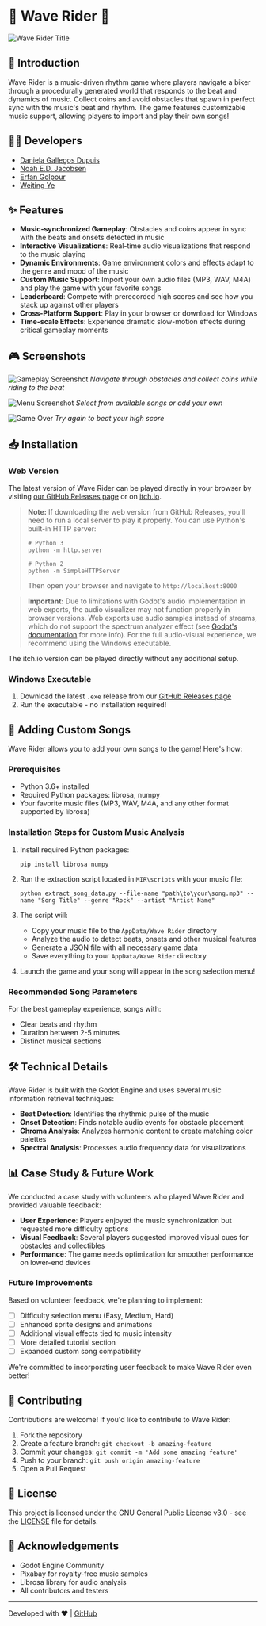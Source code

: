 # 🎵 Wave Rider 🎵

![Wave Rider Title](sprites/menu_assets/title_transparent_bg_big.png)

## 🚀 Introduction

Wave Rider is a music-driven rhythm game where players navigate a biker through a procedurally generated world that responds to the beat and dynamics of music. Collect coins and avoid obstacles that spawn in perfect sync with the music's beat and rhythm. The game features customizable music support, allowing players to import and play their own songs!

## 👨‍💻 Developers

- [Daniela Gallegos Dupuis](https://github.com/danigallegdup)
- [Noah E.D. Jacobsen](https://github.com/NoahJacobsen)
- [Erfan Golpour](https://github.com/erfangolpour)
- [Weiting Ye](https://github.com/Tony031201)

## ✨ Features

- **Music-synchronized Gameplay**: Obstacles and coins appear in sync with the beats and onsets detected in music
- **Interactive Visualizations**: Real-time audio visualizations that respond to the music playing
- **Dynamic Environments**: Game environment colors and effects adapt to the genre and mood of the music
- **Custom Music Support**: Import your own audio files (MP3, WAV, M4A) and play the game with your favorite songs
- **Leaderboard**: Compete with prerecorded high scores and see how you stack up against other players
- **Cross-Platform Support**: Play in your browser or download for Windows
- **Time-scale Effects**: Experience dramatic slow-motion effects during critical gameplay moments

## 🎮 Screenshots

![Gameplay Screenshot](Docs/collision.png)
_Navigate through obstacles and collect coins while riding to the beat_

![Menu Screenshot](Docs/menu.png)
_Select from available songs or add your own_

![Game Over](Docs/leaderboard.png)
_Try again to beat your high score_

## 📥 Installation

### Web Version

The latest version of Wave Rider can be played directly in your browser by visiting [our GitHub Releases page](https://github.com/danigallegdup/WaveRider/releases) or on [itch.io](https://danigallegdup.itch.io/waverider).

> **Note:** If downloading the web version from GitHub Releases, you'll need to run a local server to play it properly. You can use Python's built-in HTTP server:
>
> ```
> # Python 3
> python -m http.server
>
> # Python 2
> python -m SimpleHTTPServer
> ```
>
> Then open your browser and navigate to `http://localhost:8000`

> **Important:** Due to limitations with Godot's audio implementation in web exports, the audio visualizer may not function properly in browser versions. Web exports use audio samples instead of streams, which do not support the spectrum analyzer effect (see [Godot's documentation](https://docs.godotengine.org/en/latest/tutorials/export/exporting_for_web.html#audio) for more info). For the full audio-visual experience, we recommend using the Windows executable.

The itch.io version can be played directly without any additional setup.

### Windows Executable

1. Download the latest `.exe` release from our [GitHub Releases page](https://github.com/danigallegdup/WaveRider/releases)
2. Run the executable - no installation required!

## 🎵 Adding Custom Songs

Wave Rider allows you to add your own songs to the game! Here's how:

### Prerequisites

- Python 3.6+ installed
- Required Python packages: librosa, numpy
- Your favorite music files (MP3, WAV, M4A, and any other format supported by librosa)

### Installation Steps for Custom Music Analysis

1. Install required Python packages:

   ```
   pip install librosa numpy
   ```

2. Run the extraction script located in `MIR\scripts` with your music file:

   ```
   python extract_song_data.py --file-name "path\to\your\song.mp3" --name "Song Title" --genre "Rock" --artist "Artist Name"
   ```

3. The script will:

   - Copy your music file to the `AppData/Wave Rider` directory
   - Analyze the audio to detect beats, onsets and other musical features
   - Generate a JSON file with all necessary game data
   - Save everything to your `AppData/Wave Rider` directory

4. Launch the game and your song will appear in the song selection menu!

### Recommended Song Parameters

For the best gameplay experience, songs with:

- Clear beats and rhythm
- Duration between 2-5 minutes
- Distinct musical sections

## 🛠️ Technical Details

Wave Rider is built with the Godot Engine and uses several music information retrieval techniques:

- **Beat Detection**: Identifies the rhythmic pulse of the music
- **Onset Detection**: Finds notable audio events for obstacle placement
- **Chroma Analysis**: Analyzes harmonic content to create matching color palettes
- **Spectral Analysis**: Processes audio frequency data for visualizations

## 📊 Case Study & Future Work

We conducted a case study with volunteers who played Wave Rider and provided valuable feedback:

- **User Experience**: Players enjoyed the music synchronization but requested more difficulty options
- **Visual Feedback**: Several players suggested improved visual cues for obstacles and collectibles
- **Performance**: The game needs optimization for smoother performance on lower-end devices

### Future Improvements

Based on volunteer feedback, we're planning to implement:

- [ ] Difficulty selection menu (Easy, Medium, Hard)
- [ ] Enhanced sprite designs and animations
- [ ] Additional visual effects tied to music intensity
- [ ] More detailed tutorial section
- [ ] Expanded custom song compatibility

We're committed to incorporating user feedback to make Wave Rider even better!

## 👥 Contributing

Contributions are welcome! If you'd like to contribute to Wave Rider:

1. Fork the repository
2. Create a feature branch: `git checkout -b amazing-feature`
3. Commit your changes: `git commit -m 'Add some amazing feature'`
4. Push to your branch: `git push origin amazing-feature`
5. Open a Pull Request

## 📜 License

This project is licensed under the GNU General Public License v3.0 - see the [LICENSE](LICENSE) file for details.

## 🙏 Acknowledgements

- Godot Engine Community
- Pixabay for royalty-free music samples
- Librosa library for audio analysis
- All contributors and testers

---

Developed with ❤️ | [GitHub](https://github.com/danigallegdup/WaveRider)
